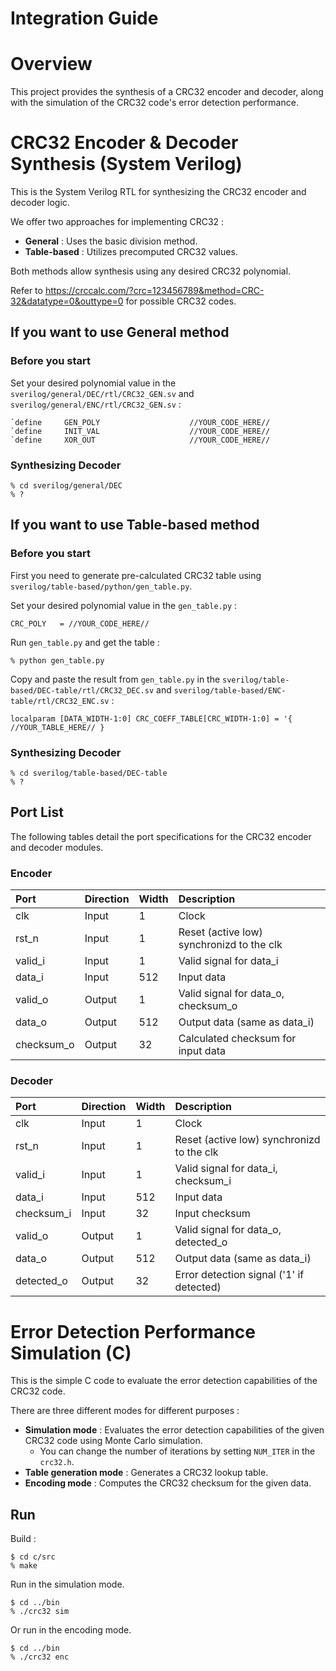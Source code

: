 # Integration Guide

# Overview

This project provides the synthesis of a CRC32 encoder and decoder, along with the simulation of the CRC32 code's error detection performance.

# CRC32 Encoder & Decoder Synthesis (System Verilog)

This is the System Verilog RTL for synthesizing the CRC32 encoder and decoder logic.

We offer two approaches for implementing CRC32 :

+ **General** : Uses the basic division method.
+ **Table-based** : Utilizes precomputed CRC32 values.

Both methods allow synthesis using any desired CRC32 polynomial.

Refer to https://crccalc.com/?crc=123456789&method=CRC-32&datatype=0&outtype=0 for possible CRC32 codes.

## If you want to use **General** method

### Before you start

Set your desired polynomial value in the `sverilog/general/DEC/rtl/CRC32_GEN.sv` and `sverilog/general/ENC/rtl/CRC32_GEN.sv` :

```
`define     GEN_POLY                    //YOUR_CODE_HERE//
`define     INIT_VAL                    //YOUR_CODE_HERE//
`define     XOR_OUT                     //YOUR_CODE_HERE//
```

### Synthesizing Decoder

```
% cd sverilog/general/DEC
% ?
```

## If you want to use **Table-based** method

### Before you start

First you need to generate pre-calculated CRC32 table using `sverilog/table-based/python/gen_table.py`.

Set your desired polynomial value in the `gen_table.py` :

```
CRC_POLY   = //YOUR_CODE_HERE//
```

Run `gen_table.py` and get the table :

```
% python gen_table.py
```

Copy and paste the result from `gen_table.py` in the `sverilog/table-based/DEC-table/rtl/CRC32_DEC.sv` and `sverilog/table-based/ENC-table/rtl/CRC32_ENC.sv` :

```
localparam [DATA_WIDTH-1:0] CRC_COEFF_TABLE[CRC_WIDTH-1:0] = '{ //YOUR_TABLE_HERE// }
```

### Synthesizing Decoder

```
% cd sverilog/table-based/DEC-table
% ?
```

## Port List

The following tables detail the port specifications for the CRC32 encoder and decoder modules.

### Encoder
| Port           | Direction | Width    | Description                               |
| :---           | :---      | :---     | :---                                      |
| clk            | Input     | 1        | Clock                                     |
| rst_n          | Input     | 1        | Reset (active low) synchronizd to the clk |
| valid_i        | Input     | 1        | Valid signal for data_i                   |
| data_i         | Input     | 512      | Input data                                |
| valid_o        | Output    | 1        | Valid signal for data_o, checksum_o       |
| data_o         | Output    | 512      | Output data (same as data_i)              |
| checksum_o     | Output    | 32       | Calculated checksum for input data        |

### Decoder
| Port           | Direction | Width    | Description                               |
| :---           | :---      | :---     | :---                                      |
| clk            | Input     | 1        | Clock                                     |
| rst_n          | Input     | 1        | Reset (active low) synchronizd to the clk |
| valid_i        | Input     | 1        | Valid signal for data_i, checksum_i       |
| data_i         | Input     | 512      | Input data                                |
| checksum_i     | Input     | 32       | Input checksum                            |
| valid_o        | Output    | 1        | Valid signal for data_o, detected_o       |
| data_o         | Output    | 512      | Output data (same as data_i)              |
| detected_o     | Output    | 32       | Error detection signal ('1' if detected)  |      

# Error Detection Performance Simulation (C)

This is the simple C code to evaluate the error detection capabilities of the CRC32 code.

There are three different modes for different purposes :

+ **Simulation mode** : Evaluates the error detection capabilities of the given CRC32 code using Monte Carlo simulation.
  + You can change the number of iterations by setting `NUM_ITER` in the `crc32.h`.
+ **Table generation mode** : Generates a CRC32 lookup table.
+ **Encoding mode** : Computes the CRC32 checksum for the given data.

## Run

Build :

```
$ cd c/src
% make
```

Run in the simulation mode.

```
$ cd ../bin
% ./crc32 sim
```

Or run in the encoding mode.

```
$ cd ../bin
% ./crc32 enc
```
